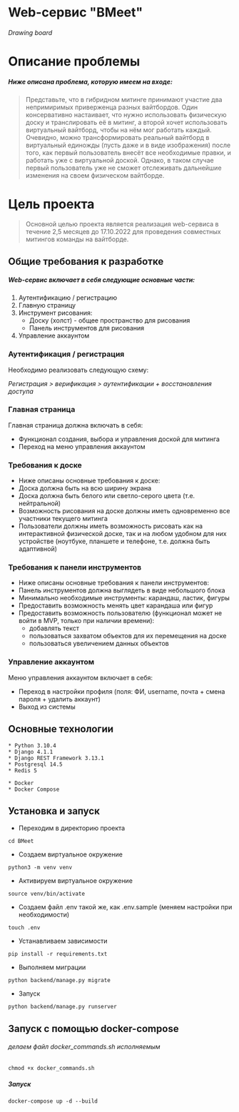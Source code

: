 # Web-сервис "BMeet"

###### Drawing board

Описание проблемы
=================

##### Ниже описана проблема, которую имеем на входе:

> Представьте, что в гибридном митинге принимают участие два
> непримиримых приверженца разных вайтбордов. Один консервативно настаивает,
> что
> нужно использовать физическую доску и транслировать её в митинг, а второй
> хочет
> использовать виртуальный вайтборд, чтобы на нём мог работать каждый.
> Очевидно,
> можно трансформировать реальный вайтборд в виртуальный единожды (пусть даже и
> в
> виде изображения) после того, как первый пользователь внесёт все необходимые
> правки, и работать уже с виртуальной доской. Однако, в таком случае первый
> пользователь уже не сможет отслеживать дальнейшие изменения на своем
> физическом
> вайтборде.

Цель проекта
============
> Основной целью проекта является реализация web-сервиса в течение 2,5 месяцев
> до 17.10.2022 для проведения совместных митингов команды на вайтборде.


Общие требования к разработке
-----------------------------

##### Web-сервис включает в себя следующие основные части:

1. Аутентификацию / регистрацию
2. Главную страницу
3. Инструмент рисования:
    - Доску (холст) - общее пространство для рисования
    - Панель инструментов для рисования
4. Управление аккаунтом

### **Аутентификация / регистрация**

Необходимо реализовать следующую схему:

*Регистрация > верификация > аутентификации + восстановления доступа*

### Главная страница

Главная страница должна включать в себя:

- Функционал создания, выбора и управления доской для митинга
- Переход на меню управления аккаунтом

### Требования к доске

- Ниже описаны основные требования к доске:
- Доска должна быть на всю ширину экрана
- Доска должна быть белого или светло-серого цвета (т.е. нейтральной)
- Возможность рисования на доске должны иметь одновременно все участники
  текущего митинга
- Пользователи должны иметь возможность рисовать как на интерактивной
  физической доске, так и на любом удобном для них устройстве (ноутбуке,
  планшете и телефоне, т.е. должна быть адаптивной)

### Требования к панели инструментов

- Ниже описаны основные требования к панели инструментов:
- Панель инструментов должна выглядеть в виде небольшого блока
- Минимально необходимые инструменты: карандаш, ластик, фигуры
- Предоставить возможность менять цвет карандаша или фигур
- Предоставить возможность пользователю (функционал может не войти в MVP,
  только при наличии времени):
    - добавлять текст
    - пользоваться захватом объектов для их перемещения на доске
    - пользоваться увеличением данных объектов

### Управление аккаунтом

Меню управления аккаунтом включает в себя:

- Переход в настройки профиля (поля: ФИ, username, почта + смена пароля +
  удалить аккаунт)
- Выход из системы

Основные технологии
-------------------

```
* Python 3.10.4
* Django 4.1.1
* Django REST Framework 3.13.1
* Postgresql 14.5
* Redis 5
```

```
* Docker
* Docker Compose
```

Установка и запуск
------------------

* Переходим в директорию проекта

```cd BMeet```

* Создаем виртуальное окружение

```python3 -m venv venv```

* Активируем виртуальное окружение

```source venv/bin/activate```

* Создаем файл .env такой же, как .env.sample (меняем настройки при необходимости)

```touch .env```

* Устанавливаем зависимости

```pip install -r requirements.txt```

* Выполняем миграции

```python backend/manage.py migrate```

* Запуск

```python backend/manage.py runserver```

Запуск с помощью docker-compose
-------------------------------

###### делаем файл docker_commands.sh исполняемым

```chmod +x docker_commands.sh```

##### Запуск

```docker-compose up -d --build```
